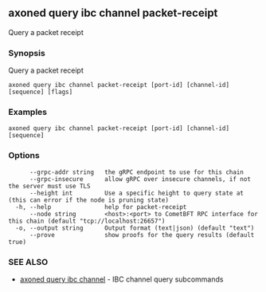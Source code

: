 ## axoned query ibc channel packet-receipt

Query a packet receipt

### Synopsis

Query a packet receipt

```
axoned query ibc channel packet-receipt [port-id] [channel-id] [sequence] [flags]
```

### Examples

```
axoned query ibc channel packet-receipt [port-id] [channel-id] [sequence]
```

### Options

```
      --grpc-addr string   the gRPC endpoint to use for this chain
      --grpc-insecure      allow gRPC over insecure channels, if not the server must use TLS
      --height int         Use a specific height to query state at (this can error if the node is pruning state)
  -h, --help               help for packet-receipt
      --node string        <host>:<port> to CometBFT RPC interface for this chain (default "tcp://localhost:26657")
  -o, --output string      Output format (text|json) (default "text")
      --prove              show proofs for the query results (default true)
```

### SEE ALSO

* [axoned query ibc channel](axoned_query_ibc_channel.md)	 - IBC channel query subcommands
